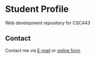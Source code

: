 # Student Profile
Web development repository for CSC443

## Contact
Contact me via [E-mail](https://www.alzhahir.com/contact/email) or [online form](https://www.alzhahir.com/contact/form)
